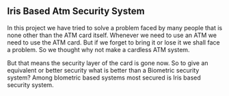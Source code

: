 ## Iris Based Atm Security System

In this project we have tried to solve a problem faced by many people that is none other than the ATM card itself. Whenever we need to use an ATM we need to use the ATM card. But if we forget to bring it or lose it we shall face a problem. So we thought why not make a cardless ATM system.

But that means the security layer of the card is gone now. So to give an equivalent or better security what is better than a Biometric security system? Among bIometric based systems most secured is Iris based security system.
